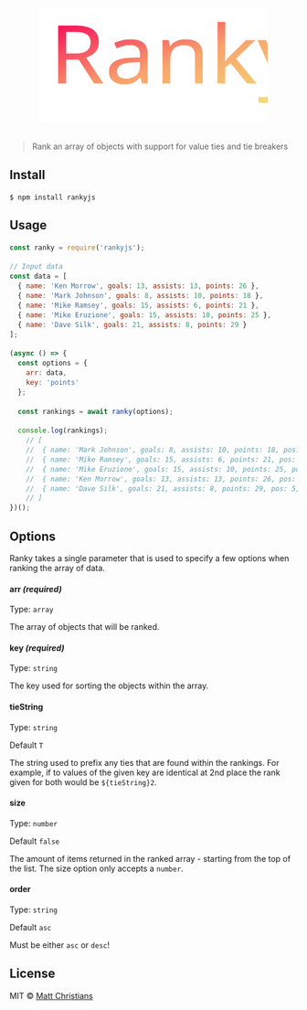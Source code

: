 <div align="center">
  <br>
  <br>
  <img width="400" height="200" src="media/ranky.svg" alt="Ranky">
  <br>
  <br>
</div>

> Rank an array of objects with support for value ties and tie breakers

## Install

```
$ npm install rankyjs
```


## Usage

```js
const ranky = require('rankyjs');

// Input data
const data = [
  { name: 'Ken Morrow', goals: 13, assists: 13, points: 26 },
  { name: 'Mark Johnson', goals: 8, assists: 10, points: 18 },
  { name: 'Mike Ramsey', goals: 15, assists: 6, points: 21 },
  { name: 'Mike Eruzione', goals: 15, assists: 10, points: 25 },
  { name: 'Dave Silk', goals: 21, assists: 8, points: 29 }
];

(async () => {
  const options = {
    arr: data,
    key: 'points'
  };

  const rankings = await ranky(options);

  console.log(rankings);
    // [
    //  { name: 'Mark Johnson', goals: 8, assists: 10, points: 18, pos: 1, rank: 1 },
    //  { name: 'Mike Ramsey', goals: 15, assists: 6, points: 21, pos: 2, rank: 2 },
    //  { name: 'Mike Eruzione', goals: 15, assists: 10, points: 25, pos: 3, rank: 3 },
    //  { name: 'Ken Morrow', goals: 13, assists: 13, points: 26, pos: 4, rank: 4 },
    //  { name: 'Dave Silk', goals: 21, assists: 8, points: 29, pos: 5, rank: 5 }
    // ]
})();
```

## Options

Ranky takes a single parameter that is used to specify a few options when ranking the array of data.

#### arr *(required)*
Type: `array`

The array of objects that will be ranked.

#### key *(required)*
Type: `string`

The key used for sorting the objects within the array.

####  tieString
Type: `string`

Default `T`

The string used to prefix any ties that are found within the rankings. For example, if to values of the given key are identical at 2nd place the rank given for both would be ``${tieString}2``.

####  size
Type: `number`

Default `false`

The amount of items returned in the ranked array - starting from the top of the list.  The size option only accepts a `number`.

####  order
Type: `string`

Default `asc`

Must be either `asc` or `desc`!

## License

MIT © [Matt Christians](https://matt.tc)
